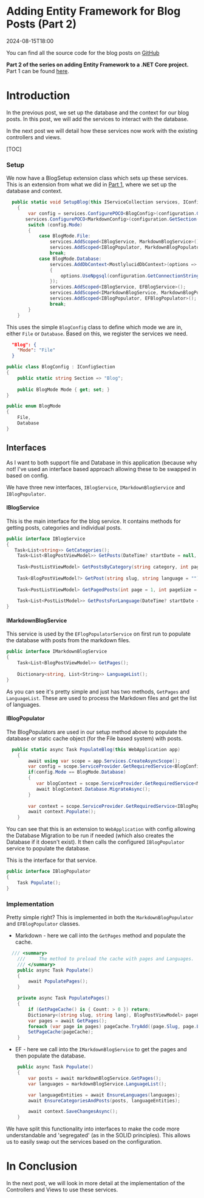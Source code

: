 ﻿# Adding Entity Framework for Blog Posts (Part 2)
<!--category-- ASP.NET, Entity Framework -->
<datetime class="hidden">2024-08-15T18:00</datetime>

You can find all the source code for the blog posts on [GitHub](https://github.com/scottgal/mostlylucidweb/tree/main/Mostlylucid/Blog)

**Part 2 of the series on adding Entity Framework to a .NET Core project.**
Part 1 can be found [here](/blog/addingentityframeworkforblogpostspt1).

# Introduction
In the previous post, we set up the database and the context for our blog posts. In this post, we will add the services to interact with the database.

In the next post we will detail how these services now work with the existing controllers and views.

[TOC]

### Setup
We now have a BlogSetup extension class which sets up these services. This is an extension from what we did in [Part 1](/blog/addingentityframeworkforblogpostspt1), where we set up the database and context.


```csharp
  public static void SetupBlog(this IServiceCollection services, IConfiguration configuration)
    {
        var config = services.ConfigurePOCO<BlogConfig>(configuration.GetSection(BlogConfig.Section));
       services.ConfigurePOCO<MarkdownConfig>(configuration.GetSection(MarkdownConfig.Section));
        switch (config.Mode)
        {
            case BlogMode.File:
                services.AddScoped<IBlogService, MarkdownBlogService>();
                services.AddScoped<IBlogPopulator, MarkdownBlogPopulator>();
                break;
            case BlogMode.Database:
                services.AddDbContext<MostlylucidDbContext>(options =>
                {
                    options.UseNpgsql(configuration.GetConnectionString("DefaultConnection"));
                });
                services.AddScoped<IBlogService, EFBlogService>();
                services.AddScoped<IMarkdownBlogService, MarkdownBlogPopulator>();
                services.AddScoped<IBlogPopulator, EFBlogPopulator>();
                break;
        }
    }
```
This uses the simple `BlogConfig` class to define which mode we are in, either `File` or `Database`. Based on this, we register the services we need.
```json
  "Blog": {
    "Mode": "File"
  }
```
```csharp
public class BlogConfig : IConfigSection
{
    public static string Section => "Blog";
    
    public BlogMode Mode { get; set; }
}

public enum BlogMode
{
    File,
    Database
}
```

## Interfaces
As I want to both support file and Database in this application (because why not! I've used an interface based approach allowing these to be swapped in based on config.

We have three new interfaces, `IBlogService`, `IMarkdownBlogService` and `IBlogPopulator`.


#### IBlogService
This is the main interface for the blog service. It contains methods for getting posts, categories and individual posts.


```csharp
public interface IBlogService
{
   Task<List<string>> GetCategories();
    Task<List<BlogPostViewModel>> GetPosts(DateTime? startDate = null, string category = "");
    
    Task<PostListViewModel> GetPostsByCategory(string category, int page = 1, int pageSize = 10, string language = BaseService.EnglishLanguage);
    
    Task<BlogPostViewModel?> GetPost(string slug, string language = "");
    
    Task<PostListViewModel> GetPagedPosts(int page = 1, int pageSize = 10, string language = BaseService.EnglishLanguage);
    
    Task<List<PostListModel>> GetPostsForLanguage(DateTime? startDate = null, string category = "", string language = BaseService.EnglishLanguage);
}
```

#### IMarkdownBlogService
This service is used by the `EFlogPopulatorService` on first run to populate the database with posts from the markdown files.

```csharp
public interface IMarkdownBlogService
{
    Task<List<BlogPostViewModel>> GetPages();
    
    Dictionary<string, List<String>> LanguageList();
}
```
As you can see it's pretty simple and just has two methods, `GetPages` and `LanguageList`. These are used to process the Markdown files and get the list of languages.




#### IBlogPopulator
The BlogPopulators are used in our setup method above to populate the database or static cache object (for the File based system) with posts.



```csharp
  public static async Task PopulateBlog(this WebApplication app)
    {
        await using var scope = app.Services.CreateAsyncScope();
        var config = scope.ServiceProvider.GetRequiredService<BlogConfig>();
        if(config.Mode == BlogMode.Database)
        {
           var blogContext = scope.ServiceProvider.GetRequiredService<MostlylucidDbContext>();
           await blogContext.Database.MigrateAsync();
        }
    
        var context = scope.ServiceProvider.GetRequiredService<IBlogPopulator>();
        await context.Populate();
    }
```
You can see that this is an extension to `WebApplication` with config allowing the Database Migration to be run if needed (which also creates the Database if it doesn't exist). It then calls the configured `IBlogPopulator` service to populate the database.

This is the interface for that service. 

```csharp
public interface IBlogPopulator
{
    Task Populate();
}
```

### Implementation
Pretty simple right? This is implemented in both the `MarkdownBlogPopulator` and `EFBlogPopulator` classes.

-   Markdown - here we call into the `GetPages` method and populate the cache.
```csharp
  /// <summary>
    ///     The method to preload the cache with pages and Languages.
    /// </summary>
    public async Task Populate()
    {
        await PopulatePages();
    }

    private async Task PopulatePages()
    {
        if (GetPageCache() is { Count: > 0 }) return;
        Dictionary<(string slug, string lang), BlogPostViewModel> pageCache = new();
        var pages = await GetPages();
        foreach (var page in pages) pageCache.TryAdd((page.Slug, page.Language), page);
        SetPageCache(pageCache);
    }
```
- EF - here we call into the `IMarkdownBlogService` to get the pages and then populate the database.
```csharp
    public async Task Populate()
    {
        var posts = await markdownBlogService.GetPages();
        var languages = markdownBlogService.LanguageList();

        var languageEntities = await EnsureLanguages(languages);
        await EnsureCategoriesAndPosts(posts, languageEntities);

        await context.SaveChangesAsync();
    }

```

We have split this functionality into interfaces to make the code more understandable and 'segregated' (as in the SOLID principles). This allows us to easily swap out the services based on the configuration.

# In Conclusion
In the next post, we will look in more detail at the implementation of the Controllers and Views to use these services.